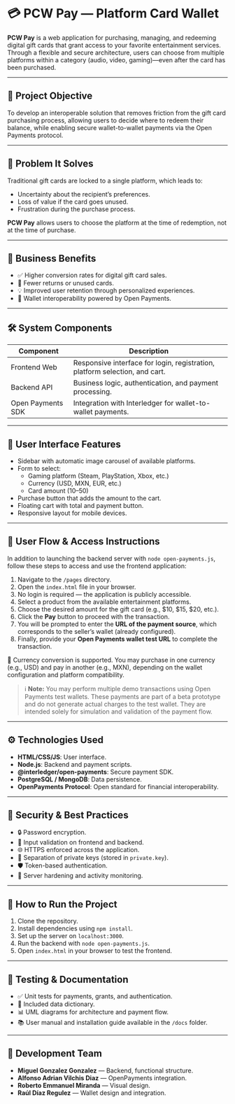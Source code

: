 # 💳 PCW Pay — Platform Card Wallet

**PCW Pay** is a web application for purchasing, managing, and redeeming digital gift cards that grant access to your favorite entertainment services. Through a flexible and secure architecture, users can choose from multiple platforms within a category (audio, video, gaming)—even after the card has been purchased.

---

## 🎯 Project Objective

To develop an interoperable solution that removes friction from the gift card purchasing process, allowing users to decide where to redeem their balance, while enabling secure wallet-to-wallet payments via the Open Payments protocol.

---

## 📌 Problem It Solves

Traditional gift cards are locked to a single platform, which leads to:

- Uncertainty about the recipient’s preferences.
- Loss of value if the card goes unused.
- Frustration during the purchase process.

**PCW Pay** allows users to choose the platform at the time of redemption, not at the time of purchase.

---

## 💼 Business Benefits

- ✅ Higher conversion rates for digital gift card sales.
- 🔁 Fewer returns or unused cards.
- 💡 Improved user retention through personalized experiences.
- 🔗 Wallet interoperability powered by Open Payments.

---



## 🛠️ System Components

| Component           | Description                                                                 |
|---------------------|------------------------------------------------------------------------------|
| Frontend Web        | Responsive interface for login, registration, platform selection, and cart. |
| Backend API         | Business logic, authentication, and payment processing.                     |
| Open Payments SDK   | Integration with Interledger for wallet-to-wallet payments.                 |

---

## 🎨 User Interface Features

- Sidebar with automatic image carousel of available platforms.
- Form to select:
  - Gaming platform (Steam, PlayStation, Xbox, etc.)
  - Currency (USD, MXN, EUR, etc.)
  - Card amount ($10–$50)
- Purchase button that adds the amount to the cart.
- Floating cart with total and payment button.
- Responsive layout for mobile devices.

---

## 🧭 User Flow & Access Instructions

In addition to launching the backend server with `node open-payments.js`, follow these steps to access and use the frontend application:

1. Navigate to the `/pages` directory.
2. Open the `index.html` file in your browser.
3. No login is required — the application is publicly accessible.
4. Select a product from the available entertainment platforms.
5. Choose the desired amount for the gift card (e.g., $10, $15, $20, etc.).
6. Click the **Pay** button to proceed with the transaction.
7. You will be prompted to enter the **URL of the payment source**, which corresponds to the seller’s wallet (already configured).
8. Finally, provide your **Open Payments wallet test URL** to complete the transaction.

💱 Currency conversion is supported. You may purchase in one currency (e.g., USD) and pay in another (e.g., MXN), depending on the wallet configuration and platform compatibility.

> ℹ️ **Note:** You may perform multiple demo transactions using Open Payments test wallets. These payments are part of a beta prototype and do not generate actual charges to the test wallet. They are intended solely for simulation and validation of the payment flow.

---

## ⚙️ Technologies Used

- **HTML/CSS/JS**: User interface.
- **Node.js**: Backend and payment scripts.
- **@interledger/open-payments**: Secure payment SDK.
- **PostgreSQL / MongoDB**: Data persistence.
- **OpenPayments Protocol**: Open standard for financial interoperability.

---

## 🔐 Security & Best Practices

- 🔒 Password encryption.
- 🧼 Input validation on frontend and backend.
- 🌐 HTTPS enforced across the application.
- 🔑 Separation of private keys (stored in `private.key`).
- 🛡️ Token-based authentication.
- 🧯 Server hardening and activity monitoring.

---

## 🚀 How to Run the Project

1. Clone the repository.
2. Install dependencies using `npm install`.
3. Set up the server on `localhost:3000`.
4. Run the backend with `node open-payments.js`.
5. Open `index.html` in your browser to test the frontend.

---

## 🧪 Testing & Documentation

- ✅ Unit tests for payments, grants, and authentication.
- 📖 Included data dictionary.
- 📊 UML diagrams for architecture and payment flow.
- 📚 User manual and installation guide available in the `/docs` folder.

---

## 👥 Development Team

- **Miguel Gonzalez Gonzalez** — Backend, functional structure.
- **Alfonso Adrian Vilchis Diaz** — OpenPayments integration.
- **Roberto Emmanuel Miranda** — Visual design.
- **Raúl Díaz Regulez** — Wallet design and integration.